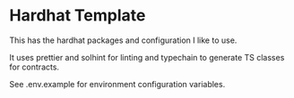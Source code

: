 # Hardhat Template

This has the hardhat packages and configuration I like to use.

It uses prettier and solhint for linting and typechain to generate TS classes for contracts.

See .env.example for environment configuration variables.